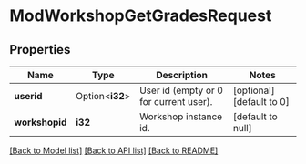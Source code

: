 # ModWorkshopGetGradesRequest

## Properties

Name | Type | Description | Notes
------------ | ------------- | ------------- | -------------
**userid** | Option<**i32**> | User id (empty or 0 for current user). | [optional][default to 0]
**workshopid** | **i32** | Workshop instance id. | [default to null]

[[Back to Model list]](../README.md#documentation-for-models) [[Back to API list]](../README.md#documentation-for-api-endpoints) [[Back to README]](../README.md)


